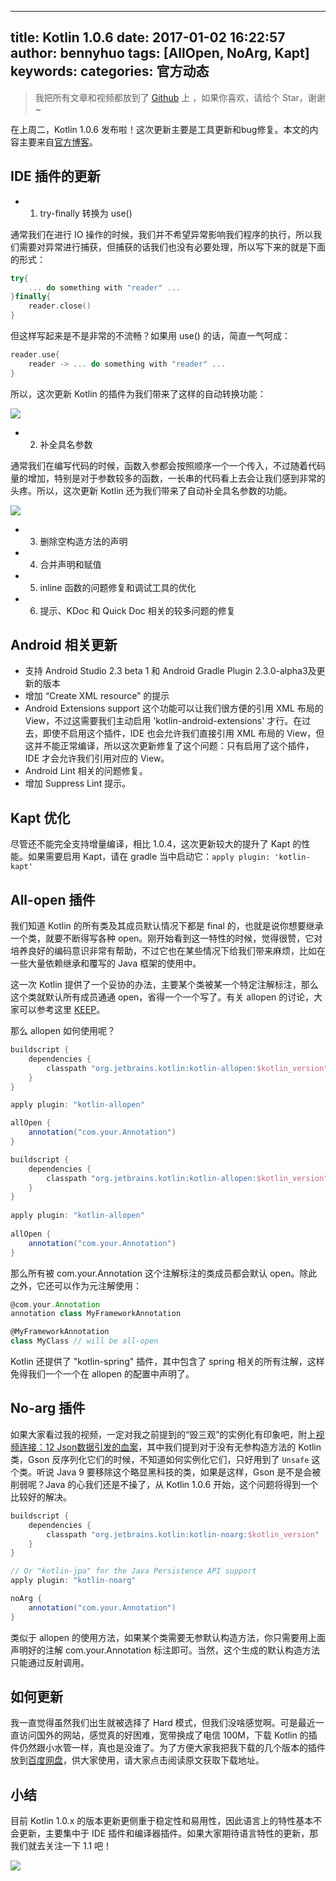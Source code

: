 
---
title: Kotlin 1.0.6
date: 2017-01-02 16:22:57
author: bennyhuo
tags: [AllOpen, NoArg, Kapt]
keywords:
categories: 官方动态
---


> 我把所有文章和视频都放到了 [Github](https://github.com/enbandari/Kotlin-Tutorials) 上 ，如果你喜欢，请给个 Star，谢谢~

在上周二，Kotlin 1.0.6 发布啦！这次更新主要是工具更新和bug修复。本文的内容主要来自[官方博客](https://blog.jetbrains.com/kotlin/)。

## IDE 插件的更新

* 1. try-finally 转换为 use() 

通常我们在进行 IO 操作的时候，我们并不希望异常影响我们程序的执行，所以我们需要对异常进行捕获，但捕获的话我们也没有必要处理，所以写下来的就是下面的形式：

```kotlin
try{
	... do something with "reader" ...
}finally{
	reader.close()
}
```
但这样写起来是不是非常的不流畅？如果用 use() 的话，简直一气呵成：

```kotlin
reader.use{
	reader -> ... do something with "reader" ...
}
```

所以，这次更新 Kotlin 的插件为我们带来了这样的自动转换功能：

![](/assets/2017.1.2/try.gif)

* 2. 补全具名参数

通常我们在编写代码的时候，函数入参都会按照顺序一个一个传入，不过随着代码量的增加，特别是对于参数较多的函数，一长串的代码看上去会让我们感到非常的头疼。所以，这次更新 Kotlin 还为我们带来了自动补全具名参数的功能。

![](/assets/2017.1.2/args.gif)

* 3. 删除空构造方法的声明
* 4. 合并声明和赋值
* 5. inline 函数的问题修复和调试工具的优化
* 6. 提示、KDoc 和 Quick Doc 相关的较多问题的修复

## Android 相关更新

* 支持 Android Studio 2.3 beta 1 和 Android Gradle Plugin 2.3.0-alpha3及更新的版本
* 增加 “Create XML resource” 的提示
* Android Extensions support 这个功能可以让我们很方便的引用 XML 布局的 View，不过这需要我们主动启用 'kotlin-android-extensions' 才行。在过去，即使不启用这个插件，IDE 也会允许我们直接引用 XML 布局的 View，但这并不能正常编译，所以这次更新修复了这个问题：只有启用了这个插件，IDE 才会允许我们引用对应的 View。
* Android Lint 相关的问题修复。
* 增加 Suppress Lint 提示。

## Kapt 优化

尽管还不能完全支持增量编译，相比 1.0.4，这次更新较大的提升了 Kapt 的性能。如果需要启用 Kapt，请在 gradle 当中启动它：```apply plugin: 'kotlin-kapt'```

## All-open 插件

我们知道 Kotlin 的所有类及其成员默认情况下都是 final 的，也就是说你想要继承一个类，就要不断得写各种 open。刚开始看到这一特性的时候，觉得很赞，它对培养良好的编码意识非常有帮助，不过它也在某些情况下给我们带来麻烦，比如在一些大量依赖继承和覆写的 Java 框架的使用中。

这一次 Kotlin 提供了一个妥协的办法，主要某个类被某一个特定注解标注，那么这个类就默认所有成员通通 open，省得一个一个写了。有关 allopen 的讨论，大家可以参考这里 [KEEP](https://github.com/Kotlin/KEEP/pull/40)。

那么 allopen 如何使用呢？

```groovy
buildscript {
    dependencies {
        classpath "org.jetbrains.kotlin:kotlin-allopen:$kotlin_version"
    }
}

apply plugin: "kotlin-allopen"

allOpen {
    annotation("com.your.Annotation")
}

buildscript {
    dependencies {
        classpath "org.jetbrains.kotlin:kotlin-allopen:$kotlin_version"
    }
}
 
apply plugin: "kotlin-allopen"
 
allOpen {
    annotation("com.your.Annotation")
}
```

那么所有被 com.your.Annotation 这个注解标注的类成员都会默认 open。除此之外，它还可以作为元注解使用：

```groovy
@com.your.Annotation
annotation class MyFrameworkAnnotation

@MyFrameworkAnnotation
class MyClass // will be all-open
```

Kotlin 还提供了 "kotlin-spring" 插件，其中包含了 spring 相关的所有注解，这样免得我们一个一个在 allopen 的配置中声明了。

## No-arg 插件

如果大家看过我的视频，一定对我之前提到的“毁三观”的实例化有印象吧，附上[视频连接：12 Json数据引发的血案](https://github.com/enbandari/Kotlin-Tutorials)，其中我们提到对于没有无参构造方法的 Kotlin 类，Gson 反序列化它们的时候，不知道如何实例化它们，只好用到了 ```Unsafe``` 这个类。听说 Java 9 要移除这个略显黑科技的类，如果是这样，Gson 是不是会被削弱呢？Java 的心我们还是不操了，从 Kotlin 1.0.6 开始，这个问题将得到一个比较好的解决。

```groovy
buildscript {
    dependencies {
        classpath "org.jetbrains.kotlin:kotlin-noarg:$kotlin_version"
    }
}

// Or "kotlin-jpa" for the Java Persistence API support
apply plugin: "kotlin-noarg"

noArg {
    annotation("com.your.Annotation")
}
```

类似于 allopen 的使用方法，如果某个类需要无参默认构造方法，你只需要用上面声明好的注解 com.your.Annotation 标注即可。当然，这个生成的默认构造方法只能通过反射调用。

## 如何更新

我一直觉得虽然我们出生就被选择了 Hard 模式，但我们没啥感觉啊。可是最近一直访问国外的网站，感觉真的好困难，宽带换成了电信 100M，下载 Kotlin 的插件仍然跟小水管一样，真也是没谁了。为了方便大家我把我下载的几个版本的插件放到[百度网盘](https://pan.baidu.com/s/1pLbb2fp)，供大家使用，请大家点击阅读原文获取下载地址。

## 小结

目前 Kotlin 1.0.x 的版本更新更侧重于稳定性和易用性，因此语言上的特性基本不会更新，主要集中于 IDE 插件和编译器插件。如果大家期待语言特性的更新，那我们就去关注一下 1.1 吧！



![](/arts/kotlin扫码关注.png)